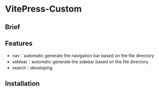 # VitePress-Custom

## Brief



## Features

- nav：automatic generate the navigation bar based on the file directory
- sidebar：automatic generate the sidebar based on the file directory
- search：developing

## Installation

